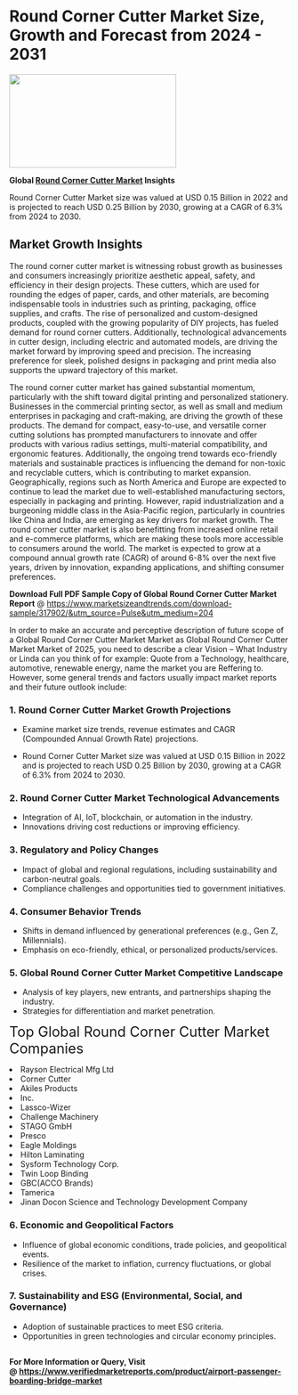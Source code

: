 <H1>Round Corner Cutter Market Size, Growth and Forecast from 2024 - 2031</H1><img class="aligncenter size-medium wp-image-584254" src="https://thirdeyenews.in/wp-content/uploads/2024/09/Global-Market-Research-300x168.jpeg" alt="" width="300" height="168" /><p><strong>Global&nbsp;<a href="https://www.marketsizeandtrends.com/download-sample/317902/&amp;utm_source=Pulse&amp;utm_medium=204">Round Corner Cutter Market</a> Insights</strong></p><p>Round Corner Cutter Market size was valued at USD 0.15 Billion in 2022 and is projected to reach USD 0.25 Billion by 2030, growing at a CAGR of 6.3% from 2024 to 2030.</p><p><h2>Market Growth Insights</h2> <p>The round corner cutter market is witnessing robust growth as businesses and consumers increasingly prioritize aesthetic appeal, safety, and efficiency in their design projects. These cutters, which are used for rounding the edges of paper, cards, and other materials, are becoming indispensable tools in industries such as printing, packaging, office supplies, and crafts. The rise of personalized and custom-designed products, coupled with the growing popularity of DIY projects, has fueled demand for round corner cutters. Additionally, technological advancements in cutter design, including electric and automated models, are driving the market forward by improving speed and precision. The increasing preference for sleek, polished designs in packaging and print media also supports the upward trajectory of this market. </p> <p>The round corner cutter market has gained substantial momentum, particularly with the shift toward digital printing and personalized stationery. Businesses in the commercial printing sector, as well as small and medium enterprises in packaging and craft-making, are driving the growth of these products. The demand for compact, easy-to-use, and versatile corner cutting solutions has prompted manufacturers to innovate and offer products with various radius settings, multi-material compatibility, and ergonomic features. Additionally, the ongoing trend towards eco-friendly materials and sustainable practices is influencing the demand for non-toxic and recyclable cutters, which is contributing to market expansion. Geographically, regions such as North America and Europe are expected to continue to lead the market due to well-established manufacturing sectors, especially in packaging and printing. However, rapid industrialization and a burgeoning middle class in the Asia-Pacific region, particularly in countries like China and India, are emerging as key drivers for market growth. The round corner cutter market is also benefitting from increased online retail and e-commerce platforms, which are making these tools more accessible to consumers around the world. The market is expected to grow at a compound annual growth rate (CAGR) of around 6-8% over the next five years, driven by innovation, expanding applications, and shifting consumer preferences. </p><p><span class=""><strong>Download Full PDF Sample Copy of Global Round Corner Cutter Market Report</strong> @ <a href="https://www.marketsizeandtrends.com/download-sample/317902/&amp;utm_source=Pulse&amp;utm_medium=204" target="_blank">https://www.marketsizeandtrends.com/download-sample/317902/&amp;utm_source=Pulse&amp;utm_medium=204</a></span></p><p>In order to make an accurate and perceptive description of future scope of a Global&nbsp;Round Corner Cutter Market Market as Global&nbsp;Round Corner Cutter Market Market of 2025, you need to describe a clear Vision &ndash; What Industry or Linda can you think of for example: Quote from a Technology, healthcare, automotive, renewable energy, name the market you are Reffering to. However, some general trends and factors usually impact market reports and their future outlook include:</p><h3>1.&nbsp;<strong>Round Corner Cutter Market Growth Projections</strong></h3><ul><li>Examine market size trends, revenue estimates and CAGR (Compounded Annual Growth Rate) projections.</li><li><p>Round Corner Cutter Market size was valued at USD 0.15 Billion in 2022 and is projected to reach USD 0.25 Billion by 2030, growing at a CAGR of 6.3% from 2024 to 2030.</p></li></ul><h3>2.&nbsp;<strong>Round Corner Cutter Market Technological Advancements</strong></h3><ul><li>Integration of AI, IoT, blockchain, or automation in the industry.</li><li>Innovations driving cost reductions or improving efficiency.</li></ul><h3>3.&nbsp;<strong>Regulatory and Policy Changes</strong></h3><ul><li>Impact of global and regional regulations, including sustainability and carbon-neutral goals.</li><li>Compliance challenges and opportunities tied to government initiatives.</li></ul><h3>4.&nbsp;<strong>Consumer Behavior Trends</strong></h3><ul><li>Shifts in demand influenced by generational preferences (e.g., Gen Z, Millennials).</li><li>Emphasis on eco-friendly, ethical, or personalized products/services.</li></ul><h3>5.&nbsp;<strong>Global Round Corner Cutter Market Competitive Landscape</strong></h3><ul><li>Analysis of key players, new entrants, and partnerships shaping the industry.</li><li>Strategies for differentiation and market penetration.</li></ul><p data-pm-slice="1 1 []"><span style="color: inherit; font-family: inherit; font-size: 25px;">Top Global Round Corner Cutter Market Companies</span></p><div class="" data-test-id=""><p><li>Rayson Electrical Mfg Ltd</li><li> Corner Cutter</li><li> Akiles Products</li><li> Inc.</li><li> Lassco-Wizer</li><li> Challenge Machinery</li><li> STAGO GmbH</li><li> Presco</li><li> Eagle Moldings</li><li> Hilton Laminating</li><li> Sysform Technology Corp.</li><li> Twin Loop Binding</li><li> GBC(ACCO Brands)</li><li> Tamerica</li><li> Jinan Docon Science and Technology Development Company</li></p></div><h3>6.&nbsp;<strong>Economic and Geopolitical Factors</strong></h3><ul><li>Influence of global economic conditions, trade policies, and geopolitical events.</li><li>Resilience of the market to inflation, currency fluctuations, or global crises.</li></ul><h3>7.&nbsp;<strong>Sustainability and ESG (Environmental, Social, and Governance)</strong></h3><ul><li>Adoption of sustainable practices to meet ESG criteria.</li><li>Opportunities in green technologies and circular economy principles.</li></ul><h2><strong style="font-size: 14px;">For More Information or Query, Visit @&nbsp;</strong><a style="background-color: #ffffff; font-size: 14px;" href="https://www.marketsizeandtrends.com/report/round-corner-cutter-market/" target="_blank">https://www.verifiedmarketreports.com/product/airport-passenger-boarding-bridge-market</a></h2>

